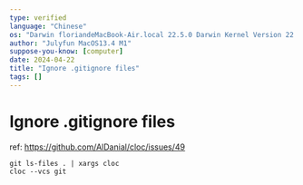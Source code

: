 ```yaml
---
type: verified
language: "Chinese"
os: "Darwin floriandeMacBook-Air.local 22.5.0 Darwin Kernel Version 22.5.0: Mon Apr 24 20:53:44 PDT 2023; root:xnu-8796.121.2~5/RELEASE_ARM64_T8103 arm64"
author: "Julyfun MacOS13.4 M1"
suppose-you-know: [computer]
date: 2024-04-22
title: "Ignore .gitignore files"
tags: []
---
```


# Ignore .gitignore files

ref: https://github.com/AlDanial/cloc/issues/49

```
git ls-files . | xargs cloc
cloc --vcs git
```

